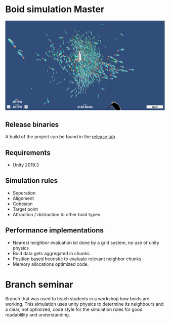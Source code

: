 # Boid simulation Master
![Image of simulation](/gitMedia/boids.png)

## Release binaries
A build of the project can be found in the [release tab](https://github.com/Wasserwecken/BoidSimulation/releases)

## Requirements
- Unity 2019.3

## Simulation rules
- Seperation
- Alignment
- Cohesion
- Target point
- Attraction / distraction to other boid types

## Performance implementations
- Nearest neighbor evaluation ist done by a grid system, no use of unity physics
- Boid data gets aggregated in chunks.
- Position based heuristic to evaluate relevant neighbor chunks.
- Memory allocations optimized code.

# Branch seminar
Branch that was used to teach students in a workshop how boids are working.
This simulation uses unity physics to determine its neighbours and a clear, not optimized, code style for the simulation rules for good readablility and understanding.